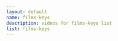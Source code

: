 ```yaml
--- 
layout: default
name: films-keys
description: videos for films-keys list
list: films-keys
---
```


<div class="player">
<div id="player"><!-- "https://www.youtube.com/watch?v={{site.data.lists[page.list][0]}}" --></div>
</div>


